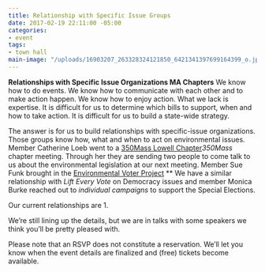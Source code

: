 ```yaml
---
title: Relationship with Specific Issue Groups
date: 2017-02-19 22:11:00 -05:00
categories:
- event
tags:
- town hall
main-image: "/uploads/16903207_263328324121850_6421341397699164399_o.jpg"
---
```


**Relationships with Specific Issue Organizations MA Chapters**
We know how to do events. We know how to communicate with each other and to make action happen. We know how to enjoy action.  What we lack is expertise. It is difficult for us to determine which bills to support, when and how to take action. It is difficult for us to build a state-wide strategy.

The answer is for us to build relationships with specific-issue organizations. Those groups know how, what and when to act on environmental issues. Member Catherine Loeb went to a [350Mass Lowell Chapter](http://http://350mass.betterfutureproject.org/)*350Mass* chapter meeting. Through her they are sending two people to come talk to us about the environmental legislation at our next meeting. Member Sue Funk brought in the [Environmental Voter Project](http://http://www.environmentalvoter.org/) ** We have a similar relationship with *Lift Every Vote* on Democracy issues and member Monica Burke reached out to *individual campaigns* to support the Special Elections.

Our current relationships are
1.  




We’re still lining up the details, but we are in talks with some speakers we think you’ll be pretty pleased with.

Please note that an RSVP does not constitute a reservation. We’ll let you know when the event details are finalized and (free) tickets become available.
